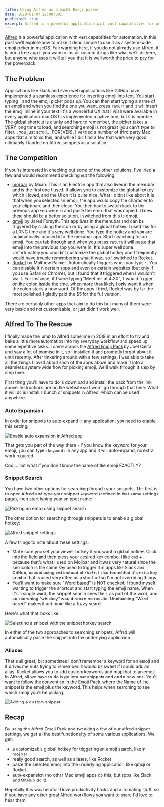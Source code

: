 ```yaml
---
title: Using Alfred as a macOS Emoji picker
date: 2020-01-07T12:00:00Z
published: true
excerpt: Alfred is a powerful application with vast capabilities for automation. In this post we'll explore how to make it dead simple to use it as a system-wide emoji picker in macOS.
---
```


[Alfred](https://alfredapp.com) is a powerful application with vast capabilities for automation. In this post we'll explore how to make it dead simple to use it as a system-wide emoji picker in macOS. Fair warning here, if you do not already use Alfred, it is not a free app if you want to install custom things like what we'll do here, but anyone who uses it will tell you that it is well worth the price to pay for the powerpack.

## The Problem

Applications like Slack and even web applications like GitHub have implemented a seamless experience for inserting emoji into text. You start typing `:` and the emoji picker pops up. You can then start typing a name of an emoji and when you find the one you want, press `return` and it will insert the emoji inline in your text. It's a wonderful UX that I wish were available in every application. macOS has implemented a native one, but it is horrible. The global shortcut is clunky and hard to remember, the picker takes a VERY long time to load, and searching emoji is not great (you can't type to filter... you just scroll... FOREVER). I've tried a number of third party Mac apps that aim to do this, and while I did find a few that were very good, ultimately I landed on Alfred snippets as a solution.

## The Competition

If you're interested in checking out some of the other solutions, I've tried a few and would recommend checking out the following:

- [mojibar](https://github.com/muan/mojibar) by Muan. This is an Electron app that also lives in the menubar and is the first one I used. It allows you to customize the global hotkey which I loved, and the UI on it is quite nice. What I didn't like about it is that when you selected an emoji, the app would copy the character to your clipboard and then close. You then had to switch back to the previous app you were in and paste the emoji that was copied. I knew there should be a better solution. I switched from this to qmoji.
- [qmoji](https://github.com/jaredly/qmoji) by Jared Forsyth. This app lives in the menubar and can be triggered by clicking the icon or by using a global hotkey. I used this for a LONG time and it's very well done. You type the hotkey and you are automatically focused into the menubar app. Start searching for an emoji. You can tab through and when you press `return` it will paste that emoji into the previous app you were in. It's super well done. Unfortunately you couldn't customize the global hotkey and I frequently would have trouble remembering what it was, so I switched to Rocket.
- [Rocket](https://matthewpalmer.net/rocket/) by Matthew Palmer. Automatically triggers when you type `:`. You can disable it in certain apps and even on certain websites (but only if you use Safari or Chrome), but I found that it triggered when I wouldn't want. For instance, if I were typing "Meet me at 4:30", it would trigger on the colon inside the time, when more than likely I only want it when the colon starts a new word. Of the apps I tried, Rocket was by far the most polished. I gladly paid the $5 for the full version.

There are certainly other apps that aim to do this but many of them were very basic and not customizable, or just didn't work well.

## Alfred To The Rescue

I finally made the jump to Alfred sometime in 2019 in an effort to try and bake a little more automation into my everyday workflow and speed up some repetitive tasks. I came across the [Alfred Emoji Pack](http://joelcalifa.com/blog/alfred-emoji-snippet-pack/) by Joel Califa and saw a lot of promise in it, so I installed it and promptly forgot about it until recently. After tinkering around with a few settings, I was able to take all the things I loved about each of the apps above and make it into a seamless system-wide flow for picking emoji. We'll walk through it step by step here.

First thing you'll have to do is download and install the pack from the link above. Instructions are on the website so I won't go through that here. What it will do is install a bunch of snippets in Alfred, which can be used anywhere.

### Auto Expansion

In order for snippets to auto-expand in any application, you need to enable this setting:

![Enable auto expansion in Alfred app](/img/alfred-auto-expansion.png)

That gets you part of the way there - if you know the keyword for your emoji, you can type `:keyword:` in any app and it will auto-expand, no extra work required.

Cool... but what if you don't know the name of the emoji EXACTLY?

### Snippet Search

You have two other options for searching through your snippets. The first is to open Alfred and type your snippet keyword (defined in that same settings page), then start typing your snippet name:

![Picking an emoji using snippet search](/img/alfred-snippet-search.png)

The other option for searching through snippets is to enable a global hotkey:

![Alfred snippet settings](/img/alfred-snippet-settings.png)

A few things to note about these settings:

- Make sure you set your viewer hotkey if you want a global hotkey. Click into the field and then press your desired key combo. I like `cmd` + `;` because that's what I used on Mojibar and it was very natural since the semicolon is the same key used to trigger it in apps like Slack and GitHub, except using `cmd` instead of `shift`. I also found that it's not a key combo that is used very often as a shortcut so I'm not overriding things.
- You'll want to make sure "Word based" is NOT checked. I found myself wanting to trigger the shortcut and start typing the emoji name. When it's a single word, the snippet search sees the `:` as part of the word, and so searching "whiskey" would return no results. Unchecking "Word based" makes it act more like a fuzzy search.

Here's what that looks like:

![Selecting a snippet with the snippet hotkey search](/img/alfred-select-snippet.png)

In either of the two approaches to searching snippets, Alfred will automatically paste the snippet into the underlying application.

### Aliases

That's all great, but sometimes I don't remember a keyword for an emoji and it drives me nuts trying to remember. It would be sweet if I could add an alias. Rocket allows you to add custom keywords and map that to an emoji. In Alfred, all we have to do is go into our snippets and add a new one. You'll want to follow the convention in the Emoji Pack, where the Name of the snippet is the emoji plus the keyword. This helps when searching to see which emoji you'll be picking.

![Adding a custom snippet](/img/alfred-custom-snippet.png)

## Recap

By using the Alfred Emoji Pack and tweaking a few of our Alfred snippet settings, we get all the best functionality of some various applications. We get:

- a customizable global hotkey for triggering an emoji search, like in mojibar
- really good search, as well as aliases, like Rocket
- paste the selected emoji into the underlying application, like qmoji or Rocket
- auto-expansion (no other Mac emoji apps do this, but apps like Slack and GitHub do it)

Hopefully this was helpful! I love productivity hacks and automating stuff, so if you have any other great Alfred workflows you want to share I'd love to hear them.
